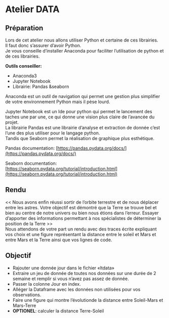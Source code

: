 # Atelier DATA
## Préparation
Lors de cet atelier nous allons utiliser Python et certaine de ces librairies.      
Il faut donc s’assurer d’avoir Python.      
Je vous conseille d’installer Anaconda pour faciliter l’utilisation de python et de ces librairies.       

**Outils conseiller:** 
- Anaconda3
- Jupyter Notebook
- Librairie: Pandas &seaborn        

Anaconda est un outil de navigation qui permet une gestion plus simplifier de votre environnement Python mais il pèse lourd.        

Jupyter Notebook est un Ide pour python qui permet le lancement des taches une par une, ce qui donne une vision plus claire de l’avancée du projet.     
La librairie Pandas est une librairie d’analyse et extraction de donnée c’est l’une des plus utiliser pour le langage python.       
Tandis que Seaborn permet la réalisation de graphique plus esthétique.     

Pandas documentation: [https://pandas.pydata.org/docs/](https://pandas.pydata.org/docs/)     

Seaborn documentation: [https://seaborn.pydata.org/tutorial/introduction.html](https://seaborn.pydata.org/tutorial/introduction.html)        

## Rendu
<< Nous avons enfin réussi sortir de l’orbite terrestre et de nous déplacer entre les astres. Votre objectif est démontré que la Terre se trouve bel et bien au centre de notre univers ou bien nous étions dans l’erreur. Essayer d’apporter des informations permettant à nos spécialistes de déterminer la position de la Terre >>       
Nous attendons de votre part un rendu avec des traces écrite expliquant vos choix et une figure représentant la distance entre le soleil et Mars et entre Mars et la Terre ainsi que vos lignes de code.        

## Objectif
- Rajouter une donnée jour dans le fichier «ltdata»     
- Extraire un jeu de donnée de toutes nos données sur une durée de 2 semaine et remplir si vous n’avez pas assez de donnée.
- Passer la colonne Jour en index.
- Alléger la Dataframe avec les données non utilisées pour vos observations.
- Faire une figure qui montre l’évolutionde la distance entre Soleil-Mars et Mars-Terre
- **OPTIONEL**: calculer la distance Terre-Soleil